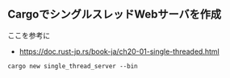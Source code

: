 ## CargoでシングルスレッドWebサーバを作成

ここを参考に
- https://doc.rust-jp.rs/book-ja/ch20-01-single-threaded.html


```shell
cargo new single_thread_server --bin
```
